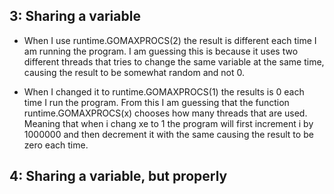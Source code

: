 3: Sharing a variable
---------------------

- When I use runtime.GOMAXPROCS(2) the result is different each time I am running the program. I am guessing this is because it uses two different threads that tries to change the same variable at the same time, causing the result to be somewhat random and not 0. 

- When I changed it to runtime.GOMAXPROCS(1) the results is 0 each time I run the program. From this I am guessing that the function runtime.GOMAXPROCS(x) chooses how many threads that are used. Meaning that when i chang xe to 1 the program will first increment i by 1000000 and then decrement it with the same causing the result to be zero each time. 

4: Sharing a variable, but properly
-----------------------------------

